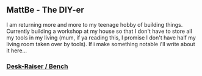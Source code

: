 ## MattBe - The DIY-er
I am returning more and more to my teenage hobby of building things. Currently building a workshop at my house so that I don't have to store all my tools in my living
(mum, if ya reading this, I promise I don't have half my living room taken over by tools).
If i make something notable i'll write about it here...

### [Desk-Raiser / Bench](/projects/desk-raiser/desk-raiser.diy.mattbe.md)

